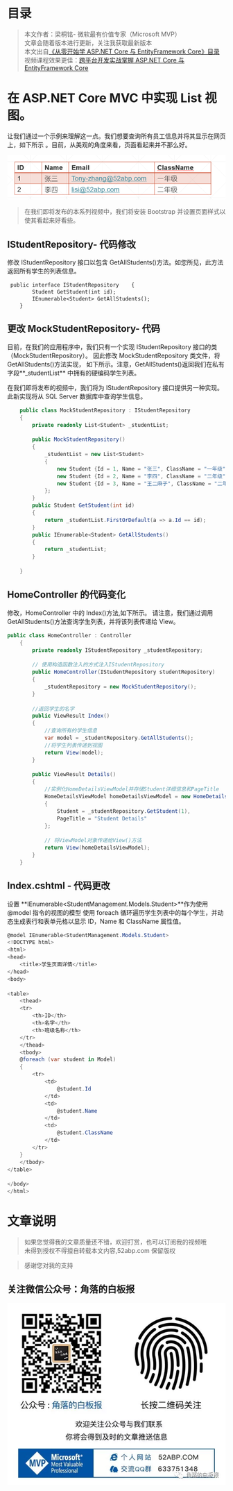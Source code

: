 # 目录

> 本文作者：梁桐铭- 微软最有价值专家（Microsoft MVP） </br>
> 文章会随着版本进行更新，关注我获取最新版本 </br>
> 本文出自[《从零开始学 ASP.NET Core 与 EntityFramework Core》目录](https://www.52abp.com/Wiki/mvc/latest) </br>
> 视频课程效果更佳：[跨平台开发实战掌握 ASP.NET Core 与 EntityFramework Core
> ](https://www.52abp.com/College/Course/1) </br>

# 在 ASP.NET Core MVC 中实现 List 视图。

让我们通过一个示例来理解这一点。我们想要查询所有员工信息并将其显示在网页上，如下所示
。目前，从美观的角度来看，页面看起来并不那么好。


![27 1](images/27-1.png)




> 在我们即将发布的本系列视频中，我们将安装 Bootstrap 并设置页面样式以使其看起来好看些。

## IStudentRepository- 代码修改

修改 IStudentRepository 接口以包含 GetAllStudents()方法。如您所见，此方法返回所有学生的列表信息。

```
 public interface IStudentRepository    {
        Student GetStudent(int id);
        IEnumerable<Student> GetAllStudents();
    }
```

## 更改 MockStudentRepository- 代码

目前，在我们的应用程序中，我们只有一个实现 IStudentRepository 接口的类（MockStudentRepository）。
因此修改 MockStudentRepository 类文件，将 GetAllStudents()方法实现，
如下所示。注意，GetAllStudents()返回我们在私有字段**\_studentList** 中拥有的硬编码学生列表。

在我们即将发布的视频中，我们将为 IStudentRepository 接口提供另一种实现。此新实现将从 SQL Server 数据库中查询学生信息。

```csharp
    public class MockStudentRepository : IStudentRepository
    {
        private readonly List<Student> _studentList;

        public MockStudentRepository()
        {
            _studentList = new List<Student>
            {
                new Student {Id = 1, Name = "张三", ClassName = "一年级", Email = "Tony-zhang@52abp.com"},
                new Student {Id = 2, Name = "李四", ClassName = "二年级", Email = "lisi@52abp.com"},
                new Student {Id = 3, Name = "王二麻子", ClassName = "二年级", Email = "wang@52abp.com"}
            };
        }
        public Student GetStudent(int id)
        {
            return _studentList.FirstOrDefault(a => a.Id == id);
        }
        public IEnumerable<Student> GetAllStudents()
        {
            return _studentList;
        }

    }
```

## HomeController 的代码变化

修改，HomeController 中的 Index()方法,如下所示。
请注意，我们通过调用 GetAllStudents()方法查询学生列表，并将该列表传递给 View。

```csharp
public class HomeController : Controller
    {
        private readonly IStudentRepository _studentRepository;

        // 使用构造函数注入的方式注入IStudentRepository
        public HomeController(IStudentRepository studentRepository)
        {
            _studentRepository = new MockStudentRepository();
        }

        //返回学生的名字
        public ViewResult Index()
        {
            //查询所有的学生信息
            var model = _studentRepository.GetAllStudents();
            //将学生列表传递到视图
            return View(model);
        }

        public ViewResult Details()
        {
            //实例化HomeDetailsViewModel并存储Student详细信息和PageTitle
            HomeDetailsViewModel homeDetailsViewModel = new HomeDetailsViewModel()
            {
                Student = _studentRepository.GetStudent(1),
                PageTitle = "Student Details"
            };

            // 将ViewModel对象传递给View()方法
            return View(homeDetailsViewModel);
        }
    }
```

## Index.cshtml - 代码更改

设置 **IEnumerable<StudentManagement.Models.Student>**作为使用@model 指令的视图的模型
使用 foreach 循环遍历学生列表中的每个学生，并动态生成表行和表单元格以显示 ID，Name 和 ClassName 属性值。

```csharp
@model IEnumerable<StudentManagement.Models.Student>
<!DOCTYPE html>
<html>
<head>
    <title>学生页面详情</title>
</head>
<body>

<table>
    <thead>
    <tr>
        <th>ID</th>
        <th>名字</th>
        <th>班级名称</th>
    </tr>
    </thead>
    <tbody>
    @foreach (var student in Model)
    {
        <tr>
            <td>
                @student.Id
            </td>
            <td>
                @student.Name
            </td>
            <td>
                @student.ClassName
            </td>
        </tr>
    }
    </tbody>
</table>

</body>
</html>
```

# 文章说明

> 如果您觉得我的文章质量还不错，欢迎打赏，也可以订阅我的视频哦 </br>
> 未得到授权不得擅自转载本文内容,52abp.com 保留版权 </br>

> 感谢您对我的支持

## 关注微信公众号：角落的白板报

![公众号：角落的白板报](images/jiaoluowechat.png)
